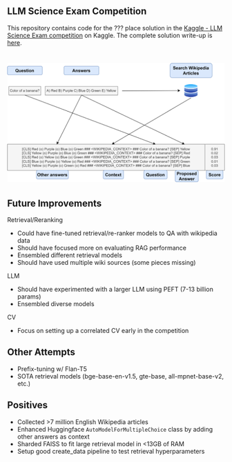 ## LLM Science Exam Competition

This repository contains code for the ??? place solution in the [Kaggle - LLM Science Exam competition](https://www.kaggle.com/competitions/kaggle-llm-science-exam) on Kaggle. The complete solution write-up is [here]().

<h1 align="center">
<img src="./imgs/question_format.png" alt="Model Architecture" width="1000">
</h1>

## Future Improvements

Retrieval/Reranking
- Could have fine-tuned retrieval/re-ranker models to QA with wikipedia data
- Should have focused more on evaluating RAG performance
- Ensembled different retrieval models
- Should have used multiple wiki sources (some pieces missing)

LLM
- Should have experimented with a larger LLM using PEFT (7-13 billion params)
- Ensembled diverse models

CV
- Focus on setting up a correlated CV early in the competition

## Other Attempts

- Prefix-tuning w/ Flan-T5
- SOTA retrieval models (bge-base-en-v1.5, gte-base, all-mpnet-base-v2, etc.)

## Positives

- Collected >7 million English Wikipedia articles
- Enhanced Huggingface `AutoModelForMultipleChoice` class by adding other answers as context
- Sharded FAISS to fit large retrieval model in <13GB of RAM
- Setup good create_data pipeline to test retrieval hyperparameters
